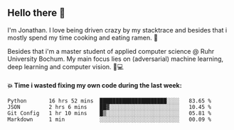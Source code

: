 ## Hello there 👋

I'm Jonathan. I love being driven crazy by my stacktrace and besides that i mostly spend my time cooking and eating ramen. 🍜

Besides that i'm a master student of applied computer science @ Ruhr University Bochum. 
My main focus lies on (adversarial) machine learning, deep learning and computer vision. 🔬💻

#### 💥 Time i wasted fixing my own code during the last week:

<!--START_SECTION:waka-->

```text
Python       16 hrs 52 mins  █████████████████████░░░░   83.65 %
JSON         2 hrs 6 mins    ██▓░░░░░░░░░░░░░░░░░░░░░░   10.45 %
Git Config   1 hr 10 mins    █▒░░░░░░░░░░░░░░░░░░░░░░░   05.81 %
Markdown     1 min           ░░░░░░░░░░░░░░░░░░░░░░░░░   00.09 %
```

<!--END_SECTION:waka-->
